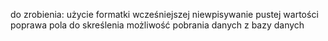do zrobienia:
użycie formatki wcześniejszej
niewpisywanie pustej wartości
poprawa pola do skreślenia
możliwość pobrania danych z bazy danych
